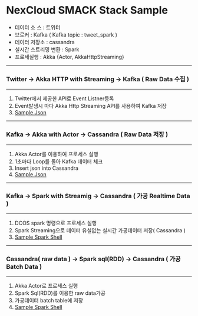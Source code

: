 # NexCloud SMACK Stack Sample

* 데이터 소 스 : 트위터
* 브로커 : Kafka ( Kafka topic : tweet_spark )
* 데이터 저장소 : cassandra
* 실시간 스트리밍 변환 : Spark
* 프로세실행 : Akka {Actor, AkkaHttpStreaming}

----------------------------------------------------------------------------------------------------
### Twitter -> Akka HTTP with Streaming -> Kafka ( Raw Data 수집 )
----------------------------------------------------------------------------------------------------
1) Twitter에서 제공한 API로 Event Listner등록
2) Event발생시 마다 Akka Http Streaming API를 사용하여 Kafka 저장
3) [Sample Json](https://github.com/mashine3189/Nexcloud-Smack/blob/master/json/twitter-to-kafka.json)

----------------------------------------------------------------------------------------------------
### Kafka -> Akka with Actor -> Cassandra ( Raw Data 저장 )
----------------------------------------------------------------------------------------------------
1) Akka Actor를 이용하여 프로세스 실행
2) 1초마다 Loop를 돌아 Kafka 데이터 체크
3) Insert json into Cassandra
4) [Sample Json](https://github.com/mashine3189/Nexcloud-Smack/blob/master/json/kafka-to-cassandra.json)

----------------------------------------------------------------------------------------------------
### Kafka -> Spark with Streamig -> Cassandra ( 가공 Realtime Data )
----------------------------------------------------------------------------------------------------
1) DCOS spark 명령으로 프로세스 실행
2) Spark Streaming으로 데이터 유실없는 실시간 가공데이터 저장( Cassandra )
3) [Sample Spark Shell](https://github.com/mashine3189/Nexcloud-Smack/blob/master/shell/kafka_sparkstreaming_cassandra.sh.sh)

----------------------------------------------------------------------------------------------------
### Cassandra( raw data ) -> Spark sql(RDD) -> Cassandra ( 가공 Batch Data )
----------------------------------------------------------------------------------------------------
1) Akka Actor로 프로세스 실행
2) Spark Sql(RDD)를 이용한 raw data가공
3) 가공데이터 batch table에 저장
4) [Sample Spark Shell](https://github.com/mashine3189/Nexcloud-Smack/blob/master/shell/kafka_batch_cassandra.sh.sh)
